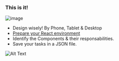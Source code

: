 ### This is it!

![image](https://user-images.githubusercontent.com/18010349/197685698-92f8c7ee-c1e2-4256-84cf-4d946c103fa1.png)

- Design wisely! By Phone, Tablet & Desktop
- [Prepare your React environment ](https://vitejs.dev/guide/)
- Identify the Components & their responsabilities.
- Save your tasks in a JSON file.

![Alt Text](https://media.tenor.com/RTYaIF25dDMAAAAd/mi-trabajo-aqui-ha-terminado-my-work-here-is-over.gif)

